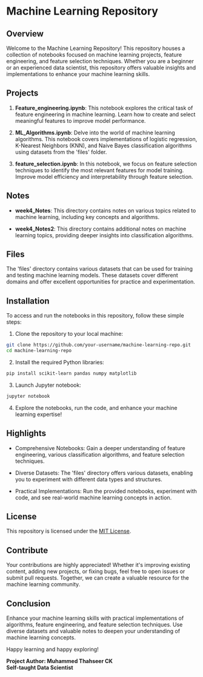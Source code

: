 # Machine Learning Repository

## Overview

Welcome to the Machine Learning Repository! This repository houses a collection of notebooks focused on machine learning projects, feature engineering, and feature selection techniques. Whether you are a beginner or an experienced data scientist, this repository offers valuable insights and implementations to enhance your machine learning skills.

## Projects

1. **Feature_engineering.ipynb**: This notebook explores the critical task of feature engineering in machine learning. Learn how to create and select meaningful features to improve model performance.

2. **ML_Algorithms.ipynb**: Delve into the world of machine learning algorithms. This notebook covers implementations of logistic regression, K-Nearest Neighbors (KNN), and Naive Bayes classification algorithms using datasets from the 'files' folder.

3. **feature_selection.ipynb**: In this notebook, we focus on feature selection techniques to identify the most relevant features for model training. Improve model efficiency and interpretability through feature selection.

## Notes

- **week4_Notes**: This directory contains notes on various topics related to machine learning, including key concepts and algorithms.

- **week4_Notes2**: This directory contains additional notes on machine learning topics, providing deeper insights into classification algorithms.

## Files

The 'files' directory contains various datasets that can be used for training and testing machine learning models. These datasets cover different domains and offer excellent opportunities for practice and experimentation.

## Installation

To access and run the notebooks in this repository, follow these simple steps:

1. Clone the repository to your local machine:

```bash
git clone https://github.com/your-username/machine-learning-repo.git
cd machine-learning-repo
```

2. Install the required Python libraries:

```bash
pip install scikit-learn pandas numpy matplotlib
```

3. Launch Jupyter notebook:

```bash
jupyter notebook
```

4. Explore the notebooks, run the code, and enhance your machine learning expertise!

## Highlights

- Comprehensive Notebooks: Gain a deeper understanding of feature engineering, various classification algorithms, and feature selection techniques.

- Diverse Datasets: The 'files' directory offers various datasets, enabling you to experiment with different data types and structures.

- Practical Implementations: Run the provided notebooks, experiment with code, and see real-world machine learning concepts in action.

## License

This repository is licensed under the [MIT License](https://opensource.org/licenses/MIT).

## Contribute

Your contributions are highly appreciated! Whether it's improving existing content, adding new projects, or fixing bugs, feel free to open issues or submit pull requests. Together, we can create a valuable resource for the machine learning community.

## Conclusion

Enhance your machine learning skills with practical implementations of algorithms, feature engineering, and feature selection techniques. Use diverse datasets and valuable notes to deepen your understanding of machine learning concepts.

Happy learning and happy exploring!

**Project Author: Muhammed Thahseer CK**  
**Self-taught Data Scientist**
